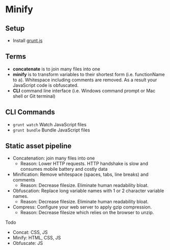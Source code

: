 # Minify
## Setup
* Install [grunt.js](http://gruntjs.com/getting-started)

## Terms
* **concatenate** is to join many files into one
* **minify** is to transform variables to their shortest form (i.e. functionName to a). Whitespace including comments are removed. As a result your JavaScript code is obfuscated.
* **CLI** command line interface (i.e. Windows command prompt or Mac shell or Git terminal)

## CLI Commands
* `grunt watch` Watch JavaScript files
* `grunt bundle` Bundle JavaScript files
 
## Static asset pipeline
* Concatenation: join many files into one
	* Reason: Lower HTTP requests. HTTP handshake is slow and consumes mobile battery and costly data
* Minification: Remove whitespace (spaces, tabs, line breaks) and comments
	* Reason: Decrease filesize. Eliminate human readability bloat.
* Obfuscation: Replace long variable names with 1 or 2 character variable names.
	* Reason: Decrease filesize. Eliminate human readability bloat.
* Compress: Configure your web server to apply gzip compression.
	* Reason: Decrease filesize which relies on the browser to unzip.

Todo
* Concat: CSS, JS
* Minify: HTML, CSS, JS
* Obfuscate: JS
